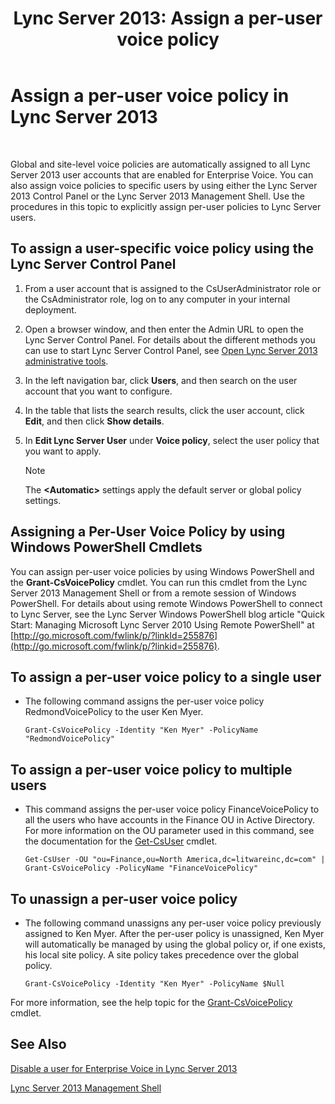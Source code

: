 ﻿---
title: 'Lync Server 2013: Assign a per-user voice policy'
TOCTitle: Assign a per-user voice policy
ms:assetid: 9ee47ee7-1030-43b8-a4dc-bf685ea24659
ms:mtpsurl: https://technet.microsoft.com/en-us/library/JJ688155(v=OCS.15)
ms:contentKeyID: 49733758
ms.date: 07/23/2014
mtps_version: v=OCS.15
---

# Assign a per-user voice policy in Lync Server 2013

 


Global and site-level voice policies are automatically assigned to all Lync Server 2013 user accounts that are enabled for Enterprise Voice. You can also assign voice policies to specific users by using either the Lync Server 2013 Control Panel or the Lync Server 2013 Management Shell. Use the procedures in this topic to explicitly assign per-user policies to Lync Server users.

## To assign a user-specific voice policy using the Lync Server Control Panel

1.  From a user account that is assigned to the CsUserAdministrator role or the CsAdministrator role, log on to any computer in your internal deployment.

2.  Open a browser window, and then enter the Admin URL to open the Lync Server Control Panel. For details about the different methods you can use to start Lync Server Control Panel, see [Open Lync Server 2013 administrative tools](lync-server-2013-open-lync-server-administrative-tools.md).

3.  In the left navigation bar, click **Users**, and then search on the user account that you want to configure.

4.  In the table that lists the search results, click the user account, click **Edit**, and then click **Show details**.

5.  In **Edit Lync Server User** under **Voice policy**, select the user policy that you want to apply.
    

    > [!NOTE]
    > The <STRONG>&lt;Automatic&gt;</STRONG> settings apply the default server or global policy settings.



## Assigning a Per-User Voice Policy by using Windows PowerShell Cmdlets

You can assign per-user voice policies by using Windows PowerShell and the **Grant-CsVoicePolicy** cmdlet. You can run this cmdlet from the Lync Server 2013 Management Shell or from a remote session of Windows PowerShell. For details about using remote Windows PowerShell to connect to Lync Server, see the Lync Server Windows PowerShell blog article "Quick Start: Managing Microsoft Lync Server 2010 Using Remote PowerShell" at [http://go.microsoft.com/fwlink/p/?linkId=255876](http://go.microsoft.com/fwlink/p/?linkid=255876).

## To assign a per-user voice policy to a single user

  - The following command assigns the per-user voice policy RedmondVoicePolicy to the user Ken Myer.
    
        Grant-CsVoicePolicy -Identity "Ken Myer" -PolicyName "RedmondVoicePolicy"

## To assign a per-user voice policy to multiple users

  - This command assigns the per-user voice policy FinanceVoicePolicy to all the users who have accounts in the Finance OU in Active Directory. For more information on the OU parameter used in this command, see the documentation for the [Get-CsUser](https://technet.microsoft.com/en-us/library/gg398125\(v=ocs.15\)) cmdlet.
    
        Get-CsUser -OU "ou=Finance,ou=North America,dc=litwareinc,dc=com" | Grant-CsVoicePolicy -PolicyName "FinanceVoicePolicy"

## To unassign a per-user voice policy

  - The following command unassigns any per-user voice policy previously assigned to Ken Myer. After the per-user policy is unassigned, Ken Myer will automatically be managed by using the global policy or, if one exists, his local site policy. A site policy takes precedence over the global policy.
    
        Grant-CsVoicePolicy -Identity "Ken Myer" -PolicyName $Null

For more information, see the help topic for the [Grant-CsVoicePolicy](https://technet.microsoft.com/en-us/library/gg398828\(v=ocs.15\)) cmdlet.

## See Also


[Disable a user for Enterprise Voice in Lync Server 2013](lync-server-2013-disable-a-user-for-enterprise-voice.md)  


[Lync Server 2013 Management Shell](https://technet.microsoft.com/en-us/library/gg398474\(v=ocs.15\))

